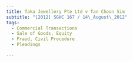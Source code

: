 ```yaml
---
title: Taka Jewellery Pte Ltd v Tan Choon Sim 
subtitle: "[2012] SGHC 167 / 14\_August\_2012"
tags:
  - Commercial Transactions
  - Sale of Goods, Equity
  - Fraud, Civil Procedure
  - Pleadings

---
```


